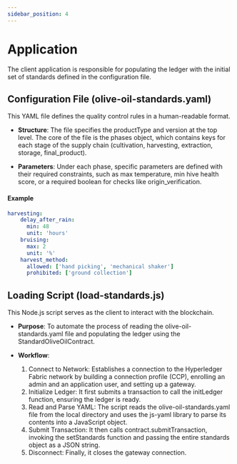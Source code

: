 ```yaml
---
sidebar_position: 4
---
```


# Application
The client application is responsible for populating the ledger with the initial set of standards defined in the configuration file.

## Configuration File (olive-oil-standards.yaml)
This YAML file defines the quality control rules in a human-readable format.

* **Structure**: The file specifies the productType and version at the top level. The core of the file is the phases object, which contains keys for each stage of the supply chain (cultivation, harvesting, extraction, storage, final_product).

* **Parameters**: Under each phase, specific parameters are defined with their required constraints, such as max temperature, min hive health score, or a required boolean for checks like origin_verification.

#### Example
```yaml
harvesting:
    delay_after_rain: 
      min: 48 
      unit: 'hours'
    bruising: 
      max: 2 
      unit: '%'
    harvest_method:
      allowed: ['hand picking', 'mechanical shaker']
      prohibited: ['ground collection']
```

## Loading Script (load-standards.js)
This Node.js script serves as the client to interact with the blockchain.

* **Purpose**: To automate the process of reading the olive-oil-standards.yaml file and populating the ledger using the StandardOliveOilContract.

* **Workflow**:
    1. Connect to Network: Establishes a connection to the Hyperledger Fabric network by building a connection profile (CCP), enrolling an admin and an application user, and setting up a gateway.
    2. Initialize Ledger: It first submits a transaction to call the initLedger function, ensuring the ledger is ready.
    3. Read and Parse YAML: The script reads the olive-oil-standards.yaml file from the local directory and uses the js-yaml library to parse its contents into a JavaScript object.
    4. Submit Transaction: It then calls contract.submitTransaction, invoking the setStandards function and passing the entire standards object as a JSON string.
    5. Disconnect: Finally, it closes the gateway connection.
